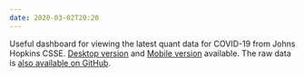 ```yaml
---
date: 2020-03-02T20:20
---
```


Useful dashboard for viewing the latest quant data for COVID-19 from Johns Hopkins CSSE. [Desktop version](https://www.arcgis.com/apps/opsdashboard/index.html#/bda7594740fd40299423467b48e9ecf6) and [Mobile version](http://www.arcgis.com/apps/opsdashboard/index.html#/85320e2ea5424dfaaa75ae62e5c06e61) available. The raw data is [also available on GitHub](https://github.com/CSSEGISandData/COVID-19).
